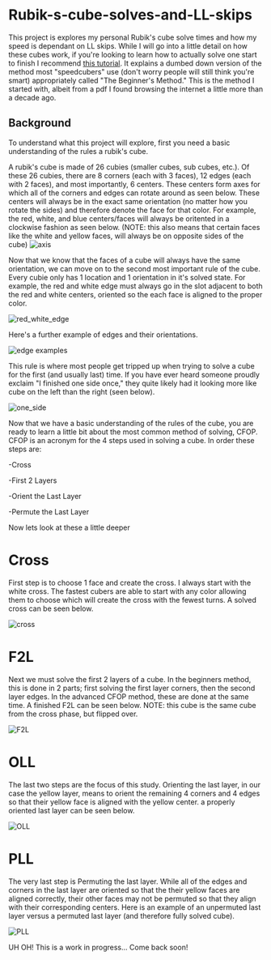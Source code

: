 # Rubik-s-cube-solves-and-LL-skips

This project is explores my personal Rubik's cube solve times and how my speed is dependant on LL skips. While I will go into a little detail on how these cubes work, if you're looking to learn how to actually solve one start to finish I recommend [this tutorial](https://www.youtube.com/watch?v=R-R0KrXvWbc&t=1109s). It explains a dumbed down version of the method most "speedcubers" use (don't worry people will still think you're smart) appropriately called "The Beginner's Method." This is the method I started with, albeit from a pdf I found browsing the internet a little more than a decade ago.

## Background

To understand what this project will explore, first you need a basic understanding of the rules a rubik's cube.

A rubik's cube is made of 26 cubies (smaller cubes, sub cubes, etc.). Of these 26 cubies, there are 8 corners (each with 3 faces), 12 edges (each with 2 faces), and most importantly, 6 centers. These centers form axes for which all of the corners and edges can rotate around as seen below. These centers will always be in the exact same orientation (no matter how you rotate the sides) and therefore denote the face for that color. For example, the red, white, and blue centers/faces will always be oritented in a clockwise fashion as seen below. (NOTE: this also means that certain faces like the white and yellow faces, will always be on opposite sides of the cube)
![axis](https://user-images.githubusercontent.com/65193347/107472318-bb543580-6b3c-11eb-9d47-fb84f73b10b0.png)

Now that we know that the faces of a cube will always have the same orientation, we can move on to the second most important rule of the cube. Every cubie only has 1 location and 1 orientation in it's solved state. For example, the red and white edge must always go in the slot adjacent to both the red and white centers, oriented so the each face is aligned to the proper color.

![red_white_edge](https://user-images.githubusercontent.com/65193347/107471264-e047a900-6b3a-11eb-8ce1-c435b396f846.png)

Here's a further example of edges and their orientations.

![edge examples](https://user-images.githubusercontent.com/65193347/107482087-3a516a00-6b4d-11eb-8b40-53995552e17f.png)

This rule is where most people get tripped up when trying to solve a cube for the first (and usually last) time. If you have ever heard someone proudly exclaim "I finished one side once," they quite likely had it looking more like cube on the left than the right (seen below).

![one_side](https://user-images.githubusercontent.com/65193347/107471935-091c6e00-6b3c-11eb-8e24-9bbabfb52e4b.png)

Now that we have a basic understanding of the rules of the cube, you are ready to learn a little bit about the most common method of solving, CFOP.
CFOP is an acronym for the 4 steps used in solving a cube. In order these steps are:

-Cross

-First 2 Layers

-Orient the Last Layer

-Permute the Last Layer

Now lets look at these a little deeper

# Cross

First step is to choose 1 face and create the cross. I always start with the white cross. The fastest cubers are able to start with any color allowing them to choose which will create the cross with the fewest turns. A solved cross can be seen below.

![cross](https://user-images.githubusercontent.com/65193347/107473453-bee8bc00-6b3e-11eb-82c5-1f2326d237d5.png)

# F2L

Next we must solve the first 2 layers of a cube. In the beginners method, this is done in 2 parts; first solving the first layer corners, then the second layer edges. In the advanced CFOP method, these are done at the same time. A finished F2L can be seen below. NOTE: this cube is the same cube from the cross phase, but flipped over.

![F2L](https://user-images.githubusercontent.com/65193347/107474386-4125b000-6b40-11eb-89cf-c8b12b30ac78.png)

# OLL

The last two steps are the focus of this study. Orienting the last layer, in our case the yellow layer, means to orient the remaining 4 corners and 4 edges so that their yellow face is aligned with the yellow center. a properly oriented last layer can be seen below.

![OLL](https://user-images.githubusercontent.com/65193347/107474879-2b64ba80-6b41-11eb-8d79-105b327a7486.png)

# PLL

The very last step is Permuting the last layer. While all of the edges and corners in the last layer are oriented so that the their yellow faces are aligned correctly, their other faces may not be permuted so that they align with their corresponding centers. Here is an example of an unpermuted last layer versus a permuted last layer (and therefore fully solved cube).

![PLL](https://user-images.githubusercontent.com/65193347/107476057-20ab2500-6b43-11eb-95a5-b1c25092c179.png)

UH OH! This is a work in progress... Come back soon!




